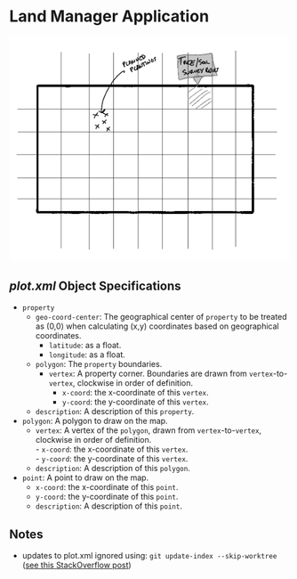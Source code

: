 # Land Manager Application  
![UI Mockup](images/mockup.png)  
  
## *plot.xml* Object Specifications  
 - `property`  
    - `geo-coord-center`: The geographical center of `property` to be treated as (0,0) when calculating (x,y) coordinates based on geographical coordinates.  
        - `latitude`: as a float.  
        - `longitude`: as a float.  
    - `polygon`: The `property` boundaries.  
        - `vertex`: A property corner. Boundaries are drawn from `vertex`-to-`vertex`, clockwise in order of definition.  
            - `x-coord`: the x-coordinate of this `vertex`.  
            - `y-coord`: the y-coordinate of this `vertex`.  
    - `description`: A description of this `property`.  
 - `polygon`: A polygon to draw on the map.  
    - `vertex`: A vertex of the `polygon`, drawn from `vertex`-to-`vertex`, clockwise in order of definition.  
            - `x-coord`: the x-coordinate of this `vertex`.  
            - `y-coord`: the y-coordinate of this `vertex`.  
    - `description`: A description of this `polygon`.  
 - `point`: A point to draw on the map.   
    - `x-coord`: the x-coordinate of this `point`.  
    - `y-coord`: the y-coordinate of this `point`.  
    - `description`: A description of this `point`.  
  
 ## Notes  
 - updates to plot.xml ignored using: `git update-index --skip-worktree` ([see this StackOverflow post](https://stackoverflow.com/questions/4348590/how-can-i-make-git-ignore-future-revisions-to-a-file))  